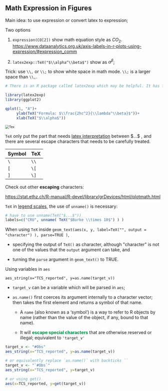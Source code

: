 ## Math Expression in Figures

Main idea: to use expression or convert latex to expression;

Two options

1.   `expression(CO[2])` show math equation style as $CO_2$.
     https://www.dataanalytics.org.uk/axis-labels-in-r-plots-using-expression/#expression_comm

2.   `latex2exp::TeX("$\\alpha^\\beta$")`  show as $\alpha^{\beta}$;

Trick: use `\\,` or `\\;` to show white space in math mode. `\\;` is a larger space than `\\,`.


```r
# There is an R package called latex2exp which may be helpful. It has function TeX which accepts some LaTeX expressions enclosed with dollar sign $ as in this example:

library(latex2exp)
library(ggplot2)

qplot(1, "A")+
     ylab(TeX("Formula: $\\frac{2hc^2}{\\lambda^\\beta}$"))+
     xlab(TeX("$\\alpha$"))
```



<img src="/Users/Menghan/Dropbox/coding_notes/figures/Tex.png" alt="Tex" style="zoom:75%;" />

`TeX` 	only put the part that needs <u>latex interpretation</u> between \$...$ , and there are several escape characters that needs to be carefully treated.

| Symbol | TeX  |
| ------ | ---- |
| `\`    | `\\` |
| `[`    | `\[` |
| `]`    | `\]` |

Check out other **escaping** characters:

https://stat.ethz.ch/R-manual/R-devel/library/grDevices/html/plotmath.html

`TeX` in <u>legend scales</u>, the use of `unname()` is necessary:

 ```R
# have to use unname(TeX("$...$"))
labels=c("CRU", unname( TeX("$Burke \\times 10$") ) ) 
 ```

When using `TeX` inside `geom_text(aes(x, y, label=TeX("", output = "character") ), parse=TRUE )`, 

-   specifying the output of `TeX()` as character, although "character" is not one of the values that the `output` argument can take, and 

-   turning the `parse` argument in `geom_text()` to TRUE. 



Using variables in `aes`

`aes_string(x="TCS_reported", y=as.name(target_v))`

-   `target_v` can be a variable which will be parsed in `aes`;

-   `as.name()` 	 first coerces its argument internally to a character vector; then takes the first element and returns a symbol of that name. 

    -   A `name` 	(also known as a ‘symbol’) is a way to refer to R objects by name (rather than the value of the object, if any, bound to that name).

    -   It will <span style='color:#008B45'>**escape special characters**</span> that are otherwise reserved or illegal; equivalent to `'target_v'`

```R
target_v <- "#Obs"
aes_string(x="TCS_reported", y=as.name(target_v))

# or equivalently replace `as.name()` with backticks ``
target_v <- "`#Obs`"
aes_string(x="TCS_reported", y=target_v)

# or using get()
aes(x=TCS_reported, y=get(target_v))
```

